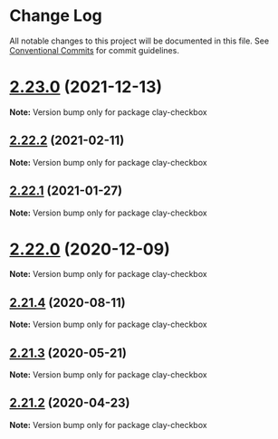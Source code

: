 # Change Log

All notable changes to this project will be documented in this file.
See [Conventional Commits](https://conventionalcommits.org) for commit guidelines.

# [2.23.0](https://github.com/liferay/clay/tree/master/packages/clay-checkbox/compare/v2.22.4...v2.23.0) (2021-12-13)

**Note:** Version bump only for package clay-checkbox





## [2.22.2](https://github.com/liferay/clay/tree/master/packages/clay-checkbox/compare/v2.22.1...v2.22.2) (2021-02-11)

**Note:** Version bump only for package clay-checkbox





## [2.22.1](https://github.com/liferay/clay/tree/master/packages/clay-checkbox/compare/v2.22.0...v2.22.1) (2021-01-27)

**Note:** Version bump only for package clay-checkbox





# [2.22.0](https://github.com/liferay/clay/tree/master/packages/clay-checkbox/compare/v2.21.5...v2.22.0) (2020-12-09)

**Note:** Version bump only for package clay-checkbox





## [2.21.4](https://github.com/liferay/clay/tree/master/packages/clay-checkbox/compare/v2.21.3...v2.21.4) (2020-08-11)

**Note:** Version bump only for package clay-checkbox





## [2.21.3](https://github.com/liferay/clay/tree/master/packages/clay-checkbox/compare/v2.21.2...v2.21.3) (2020-05-21)

**Note:** Version bump only for package clay-checkbox





## [2.21.2](https://github.com/liferay/clay/tree/master/packages/clay-checkbox/compare/v2.21.1...v2.21.2) (2020-04-23)

**Note:** Version bump only for package clay-checkbox
